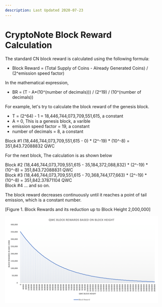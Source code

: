 ```yaml
---
description: Last Updated 2020-07-23
---
```


# CryptoNote Block Reward Calculation

The standard CN block reward is calculated using the following formula:

*  Block Reward = \(Total Supply of Coins - Already Generated Coins\) / \(2^emission speed factor\)

In the mathematical expression,

* BR = \(T - A\*\(10^\(number of decimals\)\)\) / \(2^19\) / \(10^\(number of decimals\)\)

For example, let's try to calculate the block reward of the genesis block.  
  
- T = \(2^64\) - 1 = 18,446,744,073,709,551,615, a constant  
- A = 0, This is a genesis block, a varible   
- emission speed factor = 19, a constant  
- number of decimals = 8, a constant  
  
Block \#1 \(18,446,744,073,709,551,615 - 0\) \* \(2^-19\) \* \(10^-8\) = 351,843.72088832 QWC  
  
For the next block, The calculation is as shown below  
  
Block \#2 \(18,446,744,073,709,551,615 - 35,184,372,088,832\) \* \(2^-19\) \* \(10^-8\) = 351,843.72088831 QWC  
Block \#3 \(18,446,744,073,709,551,615 - 70,368,744,177,663\) \* \(2^-19\) \* \(10^-8\) = 351,842.37871104 QWC  
Block \#4 ... and so on.

The block reward decreases continuously until it reaches a point of tail emission, which is a constant number.

\[Figure 1. Block Rewards and its reduction up to Block Height 2,000,000\]

![](../../.gitbook/assets/7.png)





